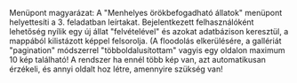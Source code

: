 Menüpont magyarázat:
A "Menhelyes örökbefogadható állatok" menüpont helyettesíti a 3. feladatban leírtakat.
Bejelentkezett felhasználóként lehetőség nyílik egy új állat "felvételével" és azokat adatbázison keresztül, a mappából kilistázott képpel felsorolja.
(A floodolás elkerülésére, a gallériát "pagination" módszerrel "többoldalusítottam" vagyis egy oldalon maximum 10 kép található! A rendszer ha ennél több kép van, azt automatikusan érzékeli, és annyi oldalt hoz létre, amennyire szükség van!
